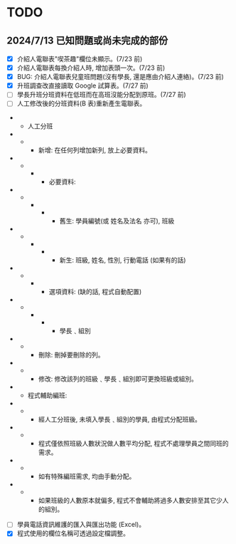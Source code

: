 # TODO

## 2024/7/13 已知問題或尚未完成的部份
- [x] 介紹人電聯表"喫茶趣"欄位未顯示。(7/23 前)
- [x] 介紹人電聯表每換介紹人時, 增加表頭一次。(7/23 前)
- [x] BUG: 介紹人電聯表兒童班問題(沒有學長, 還是應由介紹人連絡)。(7/23 前)
- [x] 升班調查改直接讀取 Google 試算表。(7/27 前)
- [ ] 學長升班分班資料在低班而在高班沒能分配到原班。(7/27 前)
- [ ] 人工修改後的分班資料(B 表)重新產生電聯表。
- - 人工分班
- - - 新增: 在任何列增加新列, 放上必要資料。
- - - - 必要資料: 
- - - - - 舊生: 學員編號(或 姓名及法名 亦可), 班級
- - - - - 新生: 班級, 姓名, 性別, 行動電話 (如果有的話)
- - - - 選項資料: (缺的話, 程式自動配置)
- - - - - 學長﹑組別
- - - 刪除: 刪掉要刪除的列。
- - - 修改: 修改該列的班級﹑學長﹑組別即可更換班級或組別。
- - 程式輔助編班: 
- - - 經人工分班後, 未填入學長﹑組別的學員, 由程式分配班級。
- - - 程式僅依照班級人數狀況做人數平均分配, 程式不處理學員之間同班的需求。
- - - 如有特殊編班需求, 均由手動分配。
- - - 如果班級的人數原本就偏多, 程式不會輔助將過多人數安排至其它少人的組別。
- [ ] 學員電話資訊維護的匯入與匯出功能 (Excel)。
- [x] 程式使用的欄位名稱可透過設定檔調整。
